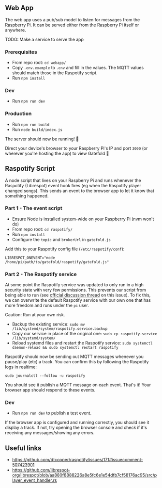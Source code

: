 ## Web App

The web app uses a pub/sub model to listen for messages from the Raspberry Pi.
It can be served either from the Raspberry Pi itself or anywhere.

TODO: Make a service to serve the app

### Prerequisites

- From repo root: `cd webapp/`
- Copy `.env.example` to `.env` and fill in the values. The MQTT values should match those in the Raspotify script.
- Run `npm install`

### Dev

- Run `npm run dev`

### Production

- Run `npm run build`
- Run `node build/index.js`

The server should now be running! 🎉

Direct your device's browser to your Raspberry Pi's IP and port `3000`
(or wherever you're hosting the app) to view Gatefold 🙂

## Raspotify Script

A node script that lives on your Raspberry Pi and runs whenever the Raspotify (Librespot) event hook fires (eg when the Raspotify player changed songs).
This sends an event to the browser app to let it know that something happened.

### Part 1 - The event script

- Ensure Node is installed system-wide on your Raspberry Pi (nvm won't do)
- From repo root: `cd raspotify/`
- Run `npm install`
- Configure the `topic` and `brokerUrl` in `gatefold.js`

Add this to your Raspotify config file (`/etc/raspotify/conf`):

```
LIBRESPOT_ONEVENT="node /home/pi/path/to/gatefold/raspotify/gatefold.js"
```

### Part 2 - The Raspotify service

At some point the Raspotify service was updated to only run in a high security state with very few permissions.
This prevents our script from being able to run (see [official discussion thread](https://github.com/dtcooper/raspotify/issues/500) on this issue). To fix this, we can overwrite the default
Raspotify service with our own one that has more freedom and runs under the `pi` user.

Caution: Run at your own risk.

- Backup the existing service: `sudo mv /lib/systemd/system/raspotify.service.backup`
- Copy our service in place of the original one: `sudo cp raspotify.service  /lib/systemd/system/`
- Reload systemd files and restart the Raspotify service: `sudo systemctl daemon-reload && sudo systemctl restart raspotify`

Raspotify should now be sending out MQTT messages whenever you pause/play (etc) a track.
You can confirm this by following the Raspotify logs in realtime:

`sudo journalctl --follow -u raspotify`

You should see it publish a MQTT message on each event. That's it! Your browser
app should respond to these events.

### Dev

- Run `npm run dev` to publish a test event.

If the browser app is configured and running correctly, you should see it display a track.
If not, try opening the browser console and check if it's receiving any
messages/showing any errors.

## Useful links

- https://github.com/dtcooper/raspotify/issues/171#issuecomment-507423901
- https://github.com/librespot-org/librespot/blob/aa880f8888226a8e5fc6e1e54dfb7cf58176ac95/src/player_event_handler.rs
